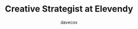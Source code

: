 ---
layout: person
image: dave.jpg
name: Dave Cox
author: davecox
title: Creative Strategist at Elevendy
order: 15

social:
  - account: instagram
    username: davecox
  - account: twitter
    username: davecox  
    
---
